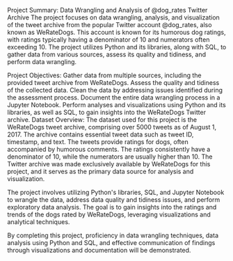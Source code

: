 Project Summary: Data Wrangling and Analysis of @dog_rates Twitter Archive
The project focuses on data wrangling, analysis, and visualization of the tweet archive from the popular Twitter account @dog_rates, also known as WeRateDogs. This account is known for its humorous dog ratings, with ratings typically having a denominator of 10 and numerators often exceeding 10. The project utilizes Python and its libraries, along with SQL, to gather data from various sources, assess its quality and tidiness, and perform data wrangling.

Project Objectives:
Gather data from multiple sources, including the provided tweet archive from WeRateDogs.
Assess the quality and tidiness of the collected data.
Clean the data by addressing issues identified during the assessment process.
Document the entire data wrangling process in a Jupyter Notebook.
Perform analyses and visualizations using Python and its libraries, as well as SQL, to gain insights into the WeRateDogs Twitter archive.
Dataset Overview:
The dataset used for this project is the WeRateDogs tweet archive, comprising over 5000 tweets as of August 1, 2017. The archive contains essential tweet data such as tweet ID, timestamp, and text. The tweets provide ratings for dogs, often accompanied by humorous comments. The ratings consistently have a denominator of 10, while the numerators are usually higher than 10. The Twitter archive was made exclusively available by WeRateDogs for this project, and it serves as the primary data source for analysis and visualization.

The project involves utilizing Python's libraries, SQL, and Jupyter Notebook to wrangle the data, address data quality and tidiness issues, and perform exploratory data analysis. The goal is to gain insights into the ratings and trends of the dogs rated by WeRateDogs, leveraging visualizations and analytical techniques.

By completing this project, proficiency in data wrangling techniques, data analysis using Python and SQL, and effective communication of findings through visualizations and documentation will be demonstrated.
